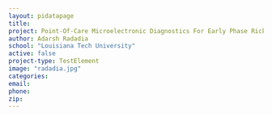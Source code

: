 ```yaml
---
layout: pidatapage
title:
project: Point-Of-Care Microelectronic Diagnostics For Early Phase Rickettsial Infections
author: Adarsh Radadia
school: "Louisiana Tech University"
active: false
project-type: TestElement
image: "radadia.jpg"
categories:
email:
phone:
zip:
---
```

